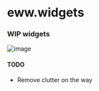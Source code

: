 # eww.widgets

### WIP widgets

![image](https://user-images.githubusercontent.com/6580895/134838794-436c99b2-d5e0-4b6d-a7a6-4618b21f4834.png)


#### TODO
* Remove clutter on the way

